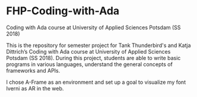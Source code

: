 # FHP-Coding-with-Ada

Coding with Ada course at University of Applied Sciences Potsdam (SS 2018)

This is the repository for semester project for Tank Thunderbird's and Katja Dittrich’s Coding with Ada course at University of Applied Sciences Potsdam (SS 2018). During this project, students are able to write basic programs in various languages, understand the general concepts of frameworks and APIs.


I chose A-Frame as an environment and set up a goal to visualize my font Iverni as AR in the web.